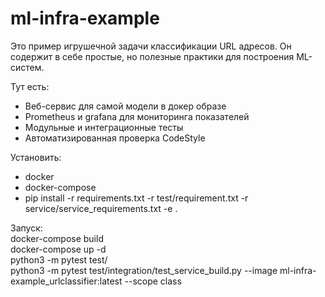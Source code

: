 # ml-infra-example
Это пример игрушечной задачи классификации URL адресов. Он содержит в себе простые, но полезные практики для построения ML-систем.

Тут есть:
* Веб-сервис для самой модели в докер образе
* Prometheus и grafana для мониторинга показателей
* Модульные и интеграционные тесты
* Автоматизированная проверка CodeStyle

Установить:
* docker
* docker-compose
* pip install -r requirements.txt -r test/requirement.txt -r service/service_requirements.txt -e .

Запуск:  
docker-compose build  
docker-compose up -d  
python3 -m pytest test/  
python3 -m pytest test/integration/test_service_build.py --image ml-infra-example_urlclassifier:latest --scope class 
